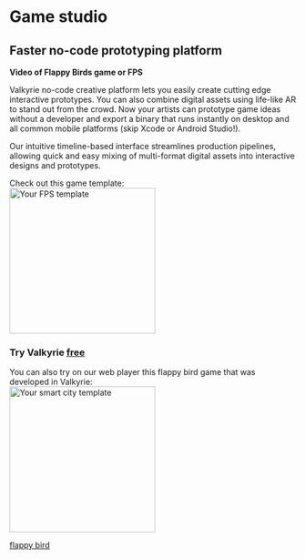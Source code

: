 # Game studio
## Faster no-code prototyping platform

**Video of Flappy Birds game or FPS**

Valkyrie no-code creative platform lets you easily create cutting edge interactive prototypes. You can also combine digital assets using life-like AR to stand out from the crowd. Now your artists can prototype game ideas without a developer and export a binary that runs instantly on desktop and all common mobile platforms (skip Xcode or Android Studio!).  

Our intuitive timeline-based interface streamlines production pipelines, allowing quick and easy mixing of multi-format digital assets into interactive designs and prototypes.  

Check out this game template:  
<a href="https://www.talansoft.com/md/docs/VlkSamples/fps"><img src= "https://cdn2.talansoft.com/ftp/img/www/Games-1600x1200.jpg" alt="Your FPS template" width="256"></a>  
### Try Valkyrie [**free**](https://www.talansoft.com/vlk/downloads)  

You can also try on our web player this flappy bird game that was developed in Valkyrie:  
<a href="https://www.talansoft.com/vlk/samples/wip/FlappyBird.vpk"><img src= "https://cdn2.talansoft.com/ftp/img/tutorial_sample_images/fb_04_title.png" alt="Your smart city template" width="256"></a>  

[flappy bird](https://cdn2.talansoft.com/ftp/webplayer/v20210715/Vlk/bin/web-js/VlkPlayerSA_ra.html?OpenFile=https://cdn2.talansoft.com/ftp/samples/FlappyBird.vpk)
